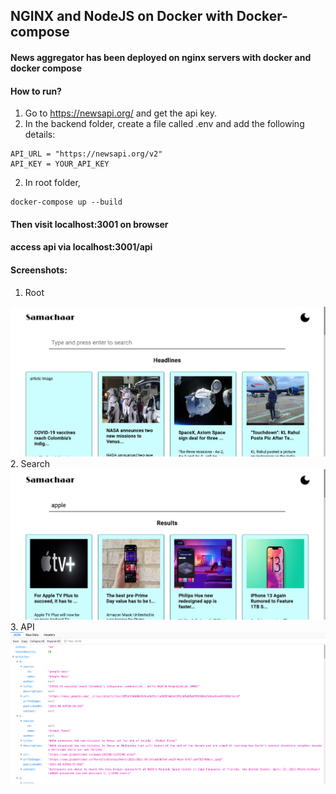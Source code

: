 ## NGINX and NodeJS on Docker with Docker-compose

#### News aggregator has been deployed on nginx servers with docker and docker compose

#### How to run?
1. Go to https://newsapi.org/ and get the api key.
2. In the backend folder, create a file called .env and add the following details:
```
API_URL = "https://newsapi.org/v2"
API_KEY = YOUR_API_KEY
```

2. In root folder, 
```
docker-compose up --build
```
#### Then visit localhost:3001 on browser
#### access api via localhost:3001/api

#### Screenshots:
1. Root
<img src="Screenshots/Root.png">
2. Search
<img src="Screenshots/Search.png">
3. API
<img src="Screenshots/API.png">